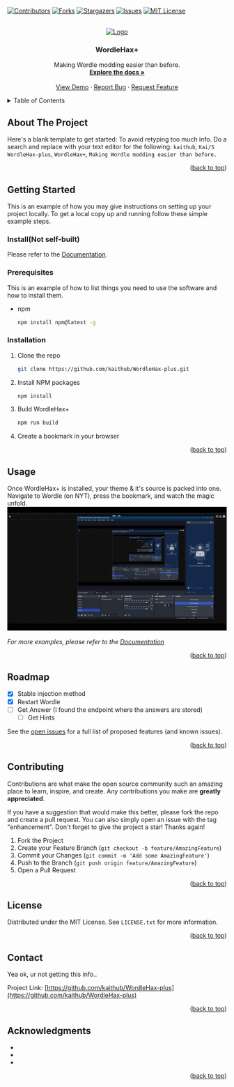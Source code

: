 <!-- Improved compatibility of back to top link: See: https://github.com/othneildrew/Best-README-Template/pull/73 -->
<a name="readme-top"></a>
<!--
*** Thanks for checking out the Best-README-Template. If you have a suggestion
*** that would make this better, please fork the repo and create a pull request
*** or simply open an issue with the tag "enhancement".
*** Don't forget to give the project a star!
*** Thanks again! Now go create something AMAZING! :D
-->



<!-- PROJECT SHIELDS -->
<!--
*** I'm using markdown "reference style" links for readability.
*** Reference links are enclosed in brackets [ ] instead of parentheses ( ).
*** See the bottom of this document for the declaration of the reference variables
*** for contributors-url, forks-url, etc. This is an optional, concise syntax you may use.
*** https://www.markdownguide.org/basic-syntax/#reference-style-links
-->
[![Contributors][contributors-shield]][contributors-url]
[![Forks][forks-shield]][forks-url]
[![Stargazers][stars-shield]][stars-url]
[![Issues][issues-shield]][issues-url]
[![MIT License][license-shield]][license-url]


<!-- PROJECT LOGO -->
<br />
<div align="center">
  <a href="https://github.com/kaithub/WordleHax-plus">
    <img src="images/logo.png" alt="Logo" width="80" height="80">
  </a>

<h3 align="center">WordleHax+</h3>

  <p align="center">
    Making Wordle modding easier than before.
    <br />
    <a href="https://kaithub.github.io/WordleHax-plus/"><strong>Explore the docs »</strong></a>
    <br />
    <br />
    <a href="https://github.com/kaithub/WordleHax-plus">View Demo</a>
    ·
    <a href="https://github.com/kaithub/WordleHax-plus/issues">Report Bug</a>
    ·
    <a href="https://github.com/kaithub/WordleHax-plus/issues">Request Feature</a>
  </p>
</div>



<!-- TABLE OF CONTENTS -->
<details>
  <summary>Table of Contents</summary>
  <ol>
    <li>
      <a href="#about-the-project">About The Project</a>
    </li>
    <li>
      <a href="#getting-started">Getting Started</a>
      <ul>
        <li><a href="#prerequisites">Prerequisites</a></li>
        <li><a href="#installation">Installation</a></li>
      </ul>
    </li>
    <li><a href="#usage">Usage</a></li>
    <li><a href="#roadmap">Roadmap</a></li>
    <li><a href="#contributing">Contributing</a></li>
    <li><a href="#license">License</a></li>
    <li><a href="#contact">Contact</a></li>
    <li><a href="#acknowledgments">Acknowledgments</a></li>
  </ol>
</details>



<!-- ABOUT THE PROJECT -->
## About The Project

Here's a blank template to get started: To avoid retyping too much info. Do a search and replace with your text editor for the following: `kaithub`, `Kai/S` `WordleHax-plus`, `WordleHax+`, `Making Wordle modding easier than before.`

<p align="right">(<a href="#readme-top">back to top</a>)</p>

<!-- GETTING STARTED -->
## Getting Started

This is an example of how you may give instructions on setting up your project locally.
To get a local copy up and running follow these simple example steps.

### Install(Not self-built)

Please refer to the [Documentation](https://kaithub.github.io/WordleHax-plus/).

### Prerequisites

This is an example of how to list things you need to use the software and how to install them.
* npm
  ```sh
  npm install npm@latest -g
  ```

### Installation

1. Clone the repo
   ```sh
   git clone https://github.com/kaithub/WordleHax-plus.git
   ```
2. Install NPM packages
   ```sh
   npm install
   ```
3. Build WordleHax+
   ```sh
   npm run build
   ```
4. Create a bookmark in your browser

<p align="right">(<a href="#readme-top">back to top</a>)</p>



<!-- USAGE EXAMPLES -->
## Usage

Once WordleHax+ is installed, your theme & it's source is packed into one. Navigate to Wordle (on NYT), press the bookmark, and watch the magic unfold.
![Theme GIF](images/whp-theme.gif)

_For more examples, please refer to the [Documentation](https://kaithub.github.io/WordleHax-plus/)_

<p align="right">(<a href="#readme-top">back to top</a>)</p>



<!-- ROADMAP -->
## Roadmap

- [x] Stable injection method
- [x] Restart Wordle
- [ ] Get Answer (I found the endpoint where the answers are stored)
    - [ ] Get Hints

See the [open issues](https://github.com/kaithub/WordleHax-plus/issues) for a full list of proposed features (and known issues).

<p align="right">(<a href="#readme-top">back to top</a>)</p>



<!-- CONTRIBUTING -->
## Contributing

Contributions are what make the open source community such an amazing place to learn, inspire, and create. Any contributions you make are **greatly appreciated**.

If you have a suggestion that would make this better, please fork the repo and create a pull request. You can also simply open an issue with the tag "enhancement".
Don't forget to give the project a star! Thanks again!

1. Fork the Project
2. Create your Feature Branch (`git checkout -b feature/AmazingFeature`)
3. Commit your Changes (`git commit -m 'Add some AmazingFeature'`)
4. Push to the Branch (`git push origin feature/AmazingFeature`)
5. Open a Pull Request

<p align="right">(<a href="#readme-top">back to top</a>)</p>



<!-- LICENSE -->
## License

Distributed under the MIT License. See `LICENSE.txt` for more information.

<p align="right">(<a href="#readme-top">back to top</a>)</p>



<!-- CONTACT -->
## Contact

Yea ok, ur not getting this info..

Project Link: [https://github.com/kaithub/WordleHax-plus](https://github.com/kaithub/WordleHax-plus)

<p align="right">(<a href="#readme-top">back to top</a>)</p>



<!-- ACKNOWLEDGMENTS -->
## Acknowledgments

* []()
* []()
* []()

<p align="right">(<a href="#readme-top">back to top</a>)</p>



<!-- MARKDOWN LINKS & IMAGES -->
<!-- https://www.markdownguide.org/basic-syntax/#reference-style-links -->
[contributors-shield]: https://img.shields.io/github/contributors/kaithub/WordleHax-plus.svg?style=for-the-badge
[contributors-url]: https://github.com/kaithub/WordleHax-plus/graphs/contributors
[forks-shield]: https://img.shields.io/github/forks/kaithub/WordleHax-plus.svg?style=for-the-badge
[forks-url]: https://github.com/kaithub/WordleHax-plus/network/members
[stars-shield]: https://img.shields.io/github/stars/kaithub/WordleHax-plus.svg?style=for-the-badge
[stars-url]: https://github.com/kaithub/WordleHax-plus/stargazers
[issues-shield]: https://img.shields.io/github/issues/kaithub/WordleHax-plus.svg?style=for-the-badge
[issues-url]: https://github.com/kaithub/WordleHax-plus/issues
[license-shield]: https://img.shields.io/github/license/kaithub/WordleHax-plus.svg?style=for-the-badge
[license-url]: https://github.com/kaithub/WordleHax-plus/blob/master/LICENSE.txt
[product-screenshot]: images/screenshot.png